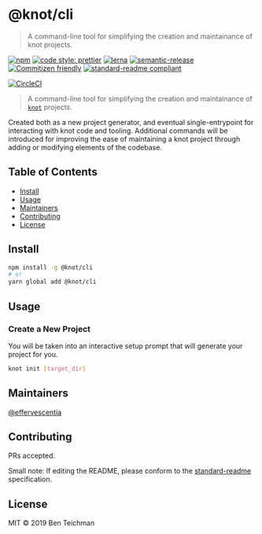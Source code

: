# @knot/cli

> A command-line tool for simplifying the creation and maintainance of knot projects.

[![npm](https://img.shields.io/npm/v/@knot/cli?style=flat-square)](http://npm.im/@knot/cli)
[![code style: prettier](https://img.shields.io/badge/code_style-prettier-ff69b4.svg?style=flat-square)](https://github.com/prettier/prettier)
[![lerna](https://img.shields.io/badge/maintained%20with-lerna-cc00ff.svg?style=flat-square)](https://lerna.js.org/)
[![semantic-release](https://img.shields.io/badge/%20%20%F0%9F%93%A6%F0%9F%9A%80-semantic--release-e10079.svg?style=flat-square)](https://github.com/semantic-release/semantic-release)
[![Commitizen friendly](https://img.shields.io/badge/commitizen-friendly-brightgreen.svg?style=flat-square)](http://commitizen.github.io/cz-cli/)
[![standard-readme compliant](https://img.shields.io/badge/standard--readme-OK-green.svg?style=flat-square)](https://github.com/RichardLitt/standard-readme)

[![CircleCI](https://img.shields.io/circleci/build/gh/effervescentia/knot?style=flat-square&token=c6d265c2c3ae9fea01043c75299974616b6498b0)](https://circleci.com/gh/effervescentia/knot)

> A command-line tool for simplifying the creation and maintainance of [`knot`](https://github.com/effervescentia/knot) projects.

Created both as a new project generator, and eventual single-entrypoint for interacting with knot code and tooling.
Additional commands will be introduced for improving the ease of maintaining a knot project through adding or modifying elements of the codebase.

## Table of Contents

- [Install](#install)
- [Usage](#usage)
- [Maintainers](#maintainers)
- [Contributing](#contributing)
- [License](#license)

## Install

```sh
npm install -g @knot/cli
# or
yarn global add @knot/cli
```

## Usage

### Create a New Project

You will be taken into an interactive setup prompt that will generate your project for you.

```sh
knot init [target_dir]
```

## Maintainers

[@effervescentia](https://github.com/effervescentia)

## Contributing

PRs accepted.

Small note: If editing the README, please conform to the [standard-readme](https://github.com/RichardLitt/standard-readme) specification.

## License

MIT © 2019 Ben Teichman
